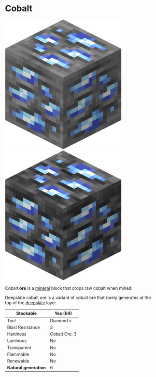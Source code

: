 # Cobalt

![cobalt_ore.png](../../../static/img/assets/cobalt_ore.png) ![deepslate_cobalt_ore.png](../../../static/img/assets/deepslate_cobalt_ore.png)

Cobalt **ore** is a [mineral](https://minecraft.wiki/w/Mineral) block that drops raw cobalt when mined.

Deepslate cobalt ore is a variant of cobalt ore that rarely generates at the top of the [deepslate](https://minecraft.wiki/w/Deepslate) layer.

| Stackable              | Yes (64)      |
|------------------------|---------------|
| Tool                   | Diamond >     |
| Blast Resistance       | 3             |
| Hardness               | Cobalt Ore: 3 | Deepslate Cobalt Ore 4.5 |
| Luminous               | No            |
| Transparent            | No            |
| Flammable              | No            |
| Renewable              | No            |
| **Natural generation** | 6             | -64 |